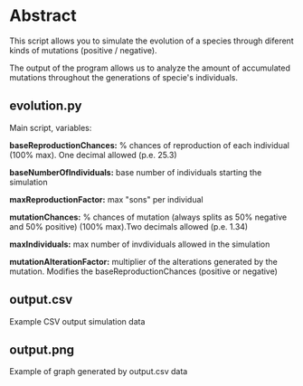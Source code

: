 # Abstract

This script allows you to simulate the evolution of a species through diferent kinds of mutations (positive / negative).

The output of the program allows us to analyze the amount of accumulated mutations throughout the generations of specie's individuals.

## evolution.py

Main script, variables:

**baseReproductionChances:**  % chances of reproduction of each individual (100% max). One decimal allowed (p.e. 25.3)

**baseNumberOfIndividuals:** base number of individuals starting the simulation

**maxReproductionFactor:** max "sons" per individual

**mutationChances:** % chances of mutation (always splits as 50% negative and 50% positive)  (100% max).Two decimals allowed (p.e. 1.34)

**maxIndividuals:** max number of invdividuals allowed in the simulation

**mutationAlterationFactor:** multiplier of the alterations generated by the mutation. Modifies the baseReproductionChances (positive or negative)

## output.csv

Example CSV output simulation data

## output.png

Example of graph generated by output.csv data
